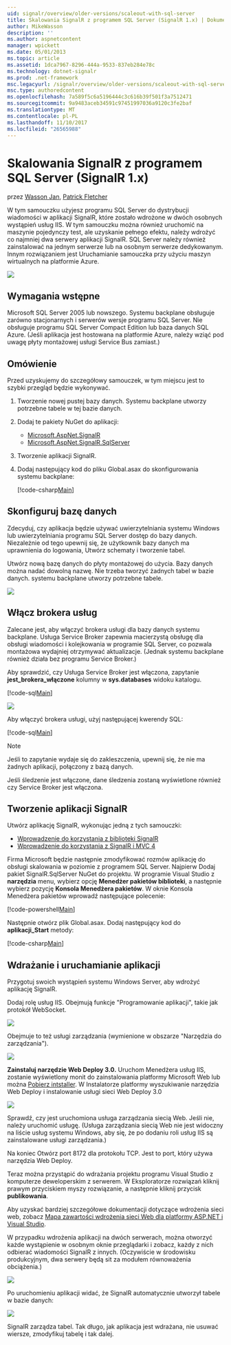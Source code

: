 ```yaml
---
uid: signalr/overview/older-versions/scaleout-with-sql-server
title: Skalowania SignalR z programem SQL Server (SignalR 1.x) | Dokumentacja firmy Microsoft
author: MikeWasson
description: ''
ms.author: aspnetcontent
manager: wpickett
ms.date: 05/01/2013
ms.topic: article
ms.assetid: 1dca7967-8296-444a-9533-837eb284e78c
ms.technology: dotnet-signalr
ms.prod: .net-framework
msc.legacyurl: /signalr/overview/older-versions/scaleout-with-sql-server
msc.type: authoredcontent
ms.openlocfilehash: 7a589f5c6a5196444c3c616b39f501f3a7512471
ms.sourcegitcommit: 9a9483aceb34591c97451997036a9120c3fe2baf
ms.translationtype: MT
ms.contentlocale: pl-PL
ms.lasthandoff: 11/10/2017
ms.locfileid: "26565988"
---
```

<a name="signalr-scaleout-with-sql-server-signalr-1x"></a>Skalowania SignalR z programem SQL Server (SignalR 1.x)
====================
przez [Wasson Jan](https://github.com/MikeWasson), [Patrick Fletcher](https://github.com/pfletcher)

W tym samouczku użyjesz programu SQL Server do dystrybucji wiadomości w aplikacji SignalR, które zostało wdrożone w dwóch osobnych wystąpień usług IIS. W tym samouczku można również uruchomić na maszynie pojedynczy test, ale uzyskanie pełnego efektu, należy wdrożyć co najmniej dwa serwery aplikacji SignalR. SQL Server należy również zainstalować na jednym serwerze lub na osobnym serwerze dedykowanym. Innym rozwiązaniem jest Uruchamianie samouczka przy użyciu maszyn wirtualnych na platformie Azure.

![](scaleout-with-sql-server/_static/image1.png)

## <a name="prerequisites"></a>Wymagania wstępne

Microsoft SQL Server 2005 lub nowszego. Systemu backplane obsługuje zarówno stacjonarnych i serwerów wersje programu SQL Server. Nie obsługuje programu SQL Server Compact Edition lub baza danych SQL Azure. (Jeśli aplikacja jest hostowana na platformie Azure, należy wziąć pod uwagę płyty montażowej usługi Service Bus zamiast.)

## <a name="overview"></a>Omówienie

Przed uzyskujemy do szczegółowy samouczek, w tym miejscu jest to szybki przegląd będzie wykonywać.

1. Tworzenie nowej pustej bazy danych. Systemu backplane utworzy potrzebne tabele w tej bazie danych.
2. Dodaj te pakiety NuGet do aplikacji: 

    - [Microsoft.AspNet.SignalR](http://nuget.org/packages/Microsoft.AspNet.SignalR)
    - [Microsoft.AspNet.SignalR.SqlServer](http://nuget.org/packages/Microsoft.AspNet.SignalR.SqlServer)
3. Tworzenie aplikacji SignalR.
4. Dodaj następujący kod do pliku Global.asax do skonfigurowania systemu backplane: 

    [!code-csharp[Main](scaleout-with-sql-server/samples/sample1.cs)]

## <a name="configure-the-database"></a>Skonfiguruj bazę danych

Zdecyduj, czy aplikacja będzie używać uwierzytelniania systemu Windows lub uwierzytelniania programu SQL Server dostęp do bazy danych. Niezależnie od tego upewnij się, że użytkownik bazy danych ma uprawnienia do logowania, Utwórz schematy i tworzenie tabel.

Utwórz nową bazę danych do płyty montażowej do użycia. Bazy danych można nadać dowolną nazwę. Nie trzeba tworzyć żadnych tabel w bazie danych. systemu backplane utworzy potrzebne tabele.

![](scaleout-with-sql-server/_static/image2.png)

## <a name="enable-service-broker"></a>Włącz brokera usług

Zalecane jest, aby włączyć brokera usługi dla bazy danych systemu backplane. Usługa Service Broker zapewnia macierzystą obsługę dla obsługi wiadomości i kolejkowania w programie SQL Server, co pozwala montażowa wydajniej otrzymywać aktualizacje. (Jednak systemu backplane również działa bez programu Service Broker.)

Aby sprawdzić, czy Usługa Service Broker jest włączona, zapytanie **jest\_brokera\_włączone** kolumny w **sys.databases** widoku katalogu.

[!code-sql[Main](scaleout-with-sql-server/samples/sample2.sql)]

![](scaleout-with-sql-server/_static/image3.png)

Aby włączyć brokera usługi, użyj następującej kwerendy SQL:

[!code-sql[Main](scaleout-with-sql-server/samples/sample3.sql)]

> [!NOTE]
> Jeśli to zapytanie wydaje się do zakleszczenia, upewnij się, że nie ma żadnych aplikacji, połączony z bazą danych.


Jeśli śledzenie jest włączone, dane śledzenia zostaną wyświetlone również czy Service Broker jest włączona.

## <a name="create-a-signalr-application"></a>Tworzenie aplikacji SignalR

Utwórz aplikację SignalR, wykonując jedną z tych samouczki:

- [Wprowadzenie do korzystania z biblioteki SignalR](../getting-started/tutorial-getting-started-with-signalr.md)
- [Wprowadzenie do korzystania z SignalR i MVC 4](tutorial-getting-started-with-signalr-and-mvc-4.md)

Firma Microsoft będzie następnie zmodyfikować rozmów aplikację do obsługi skalowania w poziomie z programem SQL Server. Najpierw Dodaj pakiet SignalR.SqlServer NuGet do projektu. W programie Visual Studio z **narzędzia** menu, wybierz opcję **Menedżer pakietów biblioteki**, a następnie wybierz pozycję **Konsola Menedżera pakietów**. W oknie Konsola Menedżera pakietów wprowadź następujące polecenie:

[!code-powershell[Main](scaleout-with-sql-server/samples/sample4.ps1)]

Następnie otwórz plik Global.asax. Dodaj następujący kod do **aplikacji\_Start** metody:

[!code-csharp[Main](scaleout-with-sql-server/samples/sample5.cs)]

## <a name="deploy-and-run-the-application"></a>Wdrażanie i uruchamianie aplikacji

Przygotuj swoich wystąpień systemu Windows Server, aby wdrożyć aplikację SignalR.

Dodaj rolę usług IIS. Obejmują funkcje "Programowanie aplikacji", takie jak protokół WebSocket.

![](scaleout-with-sql-server/_static/image4.png)

Obejmuje to też usługi zarządzania (wymienione w obszarze "Narzędzia do zarządzania").

![](scaleout-with-sql-server/_static/image5.png)

**Zainstaluj narzędzie Web Deploy 3.0.** Uruchom Menedżera usług IIS, zostanie wyświetlony monit do zainstalowania platformy Microsoft Web lub można [Pobierz intstaller](https://go.microsoft.com/fwlink/?LinkId=255386). W Instalatorze platformy wyszukiwanie narzędzia Web Deploy i instalowanie usługi sieci Web Deploy 3.0

![](scaleout-with-sql-server/_static/image6.png)

Sprawdź, czy jest uruchomiona usługa zarządzania siecią Web. Jeśli nie, należy uruchomić usługę. (Usługa zarządzania siecią Web nie jest widoczny na liście usług systemu Windows, aby się, że po dodaniu roli usług IIS są zainstalowane usługi zarządzania.)

Na koniec Otwórz port 8172 dla protokołu TCP. Jest to port, który używa narzędzia Web Deploy.

Teraz można przystąpić do wdrażania projektu programu Visual Studio z komputerze deweloperskim z serwerem. W Eksploratorze rozwiązań kliknij prawym przyciskiem myszy rozwiązanie, a następnie kliknij przycisk **publikowania**.

Aby uzyskać bardziej szczegółowe dokumentacji dotyczące wdrożenia sieci web, zobacz [Mapa zawartości wdrożenia sieci Web dla platformy ASP.NET i Visual Studio](../../../whitepapers/aspnet-web-deployment-content-map.md).

W przypadku wdrożenia aplikacji na dwóch serwerach, można otworzyć każde wystąpienie w osobnym oknie przeglądarki i zobacz, każdy z nich odbierać wiadomości SignalR z innych. (Oczywiście w środowisku produkcyjnym, dwa serwery będą sit za modułem równoważenia obciążenia.)

![](scaleout-with-sql-server/_static/image7.png)

Po uruchomieniu aplikacji widać, że SignalR automatycznie utworzył tabele w bazie danych:

![](scaleout-with-sql-server/_static/image8.png)

SignalR zarządza tabel. Tak długo, jak aplikacja jest wdrażana, nie usuwać wiersze, zmodyfikuj tabelę i tak dalej.
